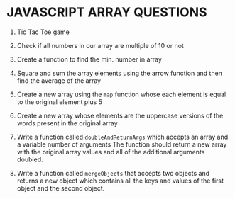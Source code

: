 #   JAVASCRIPT ARRAY QUESTIONS

01. Tic Tac Toe game  
02. Check if all numbers in our array are multiple of 10 or not  
03. Create a function to find the min. number in array  

04. Square and sum the array elements using the arrow function and then find the average of the array 

05. Create a new array using the `map` function whose each element is equal to the original element plus 5 

06. Create a new array whose elements are the uppercase versions of the words present in the original array

07. Write a function called `doubleAndReturnArgs` which accepts an array and a variable number of arguments The function should return a new array with the original array values and all of the additional arguments doubled.

08. Write a function called `mergeObjects` that accepts two objects and returns a new object which contains all the keys and values of the first object and the second object.
